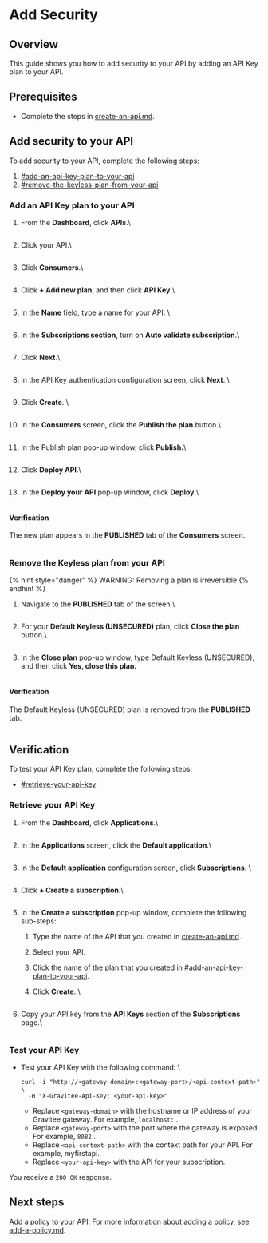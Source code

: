 # Add Security

## Overview&#x20;

This guide shows you how to add security to your API by adding an API Key plan to your API.

## Prerequisites&#x20;

* Complete the steps in [create-an-api.md](create-an-api.md "mention").

## Add security to your API

To add security to your API, complete the following steps:&#x20;

1. [#add-an-api-key-plan-to-your-api](add-security.md#add-an-api-key-plan-to-your-api "mention")
2. [#remove-the-keyless-plan-from-your-api](add-security.md#remove-the-keyless-plan-from-your-api "mention")

### Add an API Key plan to your API

1.  From the **Dashboard**, click **APIs**.\


    <figure><img src="../../.gitbook/assets/FEF08D45-E65E-4131-8D16-4D1D767906F0.jpeg" alt=""><figcaption></figcaption></figure>
2.  Click your API.\


    <figure><img src="../../.gitbook/assets/image (357).png" alt=""><figcaption></figcaption></figure>
3.  Click **Consumers**.\


    <figure><img src="../../.gitbook/assets/1CEDFEB8-E635-41FE-BEFC-3B815EEB1D69.jpeg" alt=""><figcaption></figcaption></figure>
4.  Click **+ Add new plan**, and then click **API Key**.\


    <figure><img src="../../.gitbook/assets/58672F6C-4830-4710-B006-0CFF36ECC865.jpeg" alt=""><figcaption></figcaption></figure>
5.  In the **Name** field, type a name for your API. \


    <figure><img src="../../.gitbook/assets/CC6C89DF-138E-4A61-BAF7-D681DCC651C8.jpeg" alt=""><figcaption></figcaption></figure>
6.  In the **Subscriptions section**, turn on **Auto validate subscription**.\


    <figure><img src="../../.gitbook/assets/46EB2A9A-7339-4073-BE36-7EED0ECB6F95.jpeg" alt=""><figcaption></figcaption></figure>
7.  Click **Next**.\


    <figure><img src="../../.gitbook/assets/E43BBC55-59A5-4CC6-B689-57D5433E1F35.jpeg" alt=""><figcaption></figcaption></figure>
8.  In the API Key authentication configuration screen, click **Next**. \


    <figure><img src="../../.gitbook/assets/image (347).png" alt=""><figcaption></figcaption></figure>
9.  Click **Create**. \


    <figure><img src="../../.gitbook/assets/image (348).png" alt=""><figcaption></figcaption></figure>
10. In the **Consumers** screen, click the **Publish the plan** button.\


    <figure><img src="../../.gitbook/assets/80812F89-F280-4D0C-A83B-EB9417385B96.jpeg" alt=""><figcaption></figcaption></figure>
11. In the Publish plan pop-up window, click **Publish.**\


    <figure><img src="../../.gitbook/assets/image (349).png" alt=""><figcaption></figcaption></figure>
12. Click **Deploy API**.\


    <figure><img src="../../.gitbook/assets/8AB63E94-AAA6-4BDA-B648-077BB451A35C (1).jpeg" alt=""><figcaption></figcaption></figure>
13. In the **Deploy your API** pop-up window, click **Deploy**.\


    <figure><img src="../../.gitbook/assets/image (350).png" alt=""><figcaption></figcaption></figure>

#### Verification

The new plan appears in the **PUBLISHED** tab of the **Consumers** screen.&#x20;

<figure><img src="../../.gitbook/assets/image (351).png" alt=""><figcaption></figcaption></figure>

### Remove the Keyless plan from your API

{% hint style="danger" %}
WARNING: Removing a plan is irreversible
{% endhint %}

1.  Navigate to the **PUBLISHED** tab of the screen.\


    <figure><img src="../../.gitbook/assets/image (352).png" alt=""><figcaption></figcaption></figure>
2.  For your **Default Keyless (UNSECURED)** plan, click **Close the plan** button.\


    <figure><img src="../../.gitbook/assets/3627B0A7-AF24-4E4B-A22B-5AFEB7FB29A5.jpeg" alt=""><figcaption></figcaption></figure>
3.  In the **Close plan** pop-up window, type Default Keyless (UNSECURED), and then click **Yes, close this plan.**



    <figure><img src="../../.gitbook/assets/image (353).png" alt=""><figcaption></figcaption></figure>

#### Verification

The Default Keyless (UNSECURED) plan is removed from the **PUBLISHED** tab.

<figure><img src="../../.gitbook/assets/image (354).png" alt=""><figcaption></figcaption></figure>

## Verification

To test your API Key plan, complete the following steps:

* [#retrieve-your-api-key](add-security.md#retrieve-your-api-key "mention")

### Retrieve your API Key

1.  From the **Dashboard**, click **Applications**.\


    <figure><img src="../../.gitbook/assets/22CB1B38-1964-47F6-B5B7-8B634D3D8D0B.jpeg" alt=""><figcaption></figcaption></figure>
2.  In the **Applications** screen, click the **Default application**.\


    <figure><img src="../../.gitbook/assets/image (355).png" alt=""><figcaption></figcaption></figure>
3.  In the **Default application** configuration screen, click **Subscriptions**. \


    <figure><img src="../../.gitbook/assets/F1AD5888-A518-42D5-8C18-33BCCB583C06.jpeg" alt=""><figcaption></figcaption></figure>
4.  Click **+ Create a subscription**.\


    <figure><img src="../../.gitbook/assets/AD60FD6C-ECAB-49A1-80B3-2C0BD89F08EA (1).jpeg" alt=""><figcaption></figcaption></figure>
5. In the **Create a subscription** pop-up window, complete the following sub-steps:
   1. Type the name of the API that you created in [create-an-api.md](create-an-api.md "mention").
   2. Select your API.
   3. Click the name of the plan that you created in [#add-an-api-key-plan-to-your-api](add-security.md#add-an-api-key-plan-to-your-api "mention").
   4.  Click **Create**. \


       <figure><img src="../../.gitbook/assets/image (356).png" alt=""><figcaption></figcaption></figure>
6.  Copy your API key from the **API Keys** section of the **Subscriptions** page.\


    <figure><img src="../../.gitbook/assets/0E509DC6-90E7-4154-B768-920FB55DA442.jpeg" alt=""><figcaption></figcaption></figure>

### Test your API Key

*   Test your API Key with the following command: \


    ```
    curl -i "http://<gateway-domain>:<gateway-port>/<api-context-path>" \
      -H "X-Gravitee-Api-Key: <your-api-key>"
    ```

    * Replace `<gateway-domain>` with the hostname or IP address of your Gravitee gateway. For example, `localhost:` .
    * Replace `<gateway-port>` with the port where the gateway is exposed. For example, `8082` .
    * Replace `<api-context-path>` with the context path for your API. For example, myfirstapi.
    * Replace `<your-api-key>` with the API for your subscription.&#x20;

You receive a `200 OK` response.

## Next steps

Add a policy to your API. For more information about adding a policy, see [add-a-policy.md](add-a-policy.md "mention").

